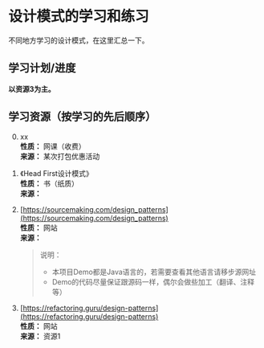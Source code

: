 # 设计模式的学习和练习

不同地方学习的设计模式，在这里汇总一下。

## 学习计划/进度
**以资源3为主。**



## 学习资源（按学习的先后顺序）
0. xx  
    **性质：** 网课（收费）  
    **来源：** 某次打包优惠活动
0. 《Head First设计模式》  
    **性质：** 书（纸质）  
    **来源：** 
1. [https://sourcemaking.com/design_patterns](https://sourcemaking.com/design_patterns)  
      **性质：** 网站  
      **来源：**   
      
      > 说明：
      > - 本项目Demo都是Java语言的，若需要查看其他语言请移步源网址  
      > - Demo的代码尽量保证跟源码一样，偶尔会做些加工（翻译、注释等）  
2. [https://refactoring.guru/design-patterns](https://refactoring.guru/design-patterns)  
      **性质：** 网站  
      **来源：** 资源1  

